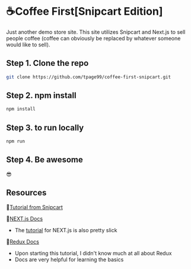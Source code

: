 # ☕Coffee First[Snipcart Edition]

Just another demo store site. This site utilizes Snipcart and Next.js to sell people coffee (coffee can obviously be replaced by whatever someone would like to sell).

## Step 1. Clone the repo

```sh
git clone https://github.com/tpage99/coffee-first-snipcart.git
```

## Step 2. npm install

```sh
npm install
```

## Step 3. to run locally

```sh
npm run
```

## Step 4. Be awesome

😎

## Resources

📕[Tutorial from Snipcart](https://snipcart.com/blog/react-seo-nextjs-tutorial)

🔖[NEXT.js Docs](https://nextjs.org/docs)
 - The [tutorial](https://nextjs.org/learn/basics/getting-started) for NEXT.js is also pretty slick

📄[Redux Docs](https://redux.js.org/introduction/getting-started)
 - Upon starting this tutorial, I didn't know much at all about Redux
 - Docs are very helpful for learning the basics